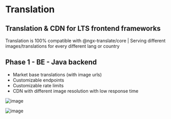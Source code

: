 # Translation
## Translation & CDN for LTS frontend frameworks

Translation is 100% compatible with @ngx-translate/core | 
Serving different images/translations for every different lang or country

## Phase 1 - BE - Java backend
- Market base translations (with image urls) 
- Customizable endpoints
- Customizable rate limits
- CDN with different image resolution with low response time

![image](https://github.com/user-attachments/assets/f6948165-8ba7-42c7-9172-7cb5b5c811dd)

![image](https://github.com/xeldawe/translation/assets/57683043/885e4617-8ab7-4f06-aa84-038b13b21ec6)
